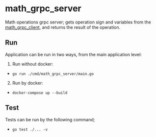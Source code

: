 # math_grpc_server
Math operations grpc server; gets operation sign and variables from the [math_grpc_client](https://github.com/MitoVeli/math_grpc_client), and returns the result of the operation.

## Run
Application can be run in two ways, from the main application level:

1) Run without docker:

-   `go run ./cmd/math_grpc_server/main.go`

2) Run by docker:

-   `docker-compose up --build`

## Test
Tests can be run by the following command;
-   `go test ./... -v`